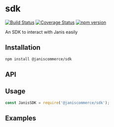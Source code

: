 # sdk

[![Build Status](https://github.com/janis-commerce/sdk/workflows/Build%20Status/badge.svg)](https://github.com/janis-commerce/sdk/actions?query=workflow%3A%22Build+Status%22)
[![Coverage Status](https://github.com/janis-commerce/sdk/workflows/Coverage%20Status/badge.svg)](https://github.com/janis-commerce/sdk/actions?query=workflow%3A%22Coverage+Status%22)
[![npm version](https://badge.fury.io/js/%40janiscommerce%2Fsdk.svg)](https://www.npmjs.com/package/@janiscommerce/sdk)

An SDK to interact with Janis easily

## Installation
```sh
npm install @janiscommerce/sdk
```

## API


## Usage
```js
const JanisSDK = require('@janiscommerce/sdk');

```

## Examples
